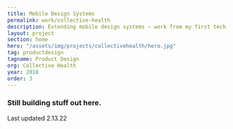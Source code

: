 ```yaml
---
title: Mobile Design Systems
permalink: work/collective-health
description: Extending mobile design systems – work from my first tech internship
layout: project
section: home
hero: "/assets/img/projects/collectivehealth/hero.jpg"
tag: productdesign
tagname: Product Design
org: Collective Health
year: 2018
order: 3
---
```


<!-- #### Collective Health is an SF startup improving the experience of employer-based healthcare.

During my internship, I learned a great deal about the level of detail that goes into a design system–especially the smallest units like type, icons, and colors. Here's a few pieces of the system that I worked on, plus some extra goodies. -->

### Still building stuff out here.

Last updated 2.13.22
